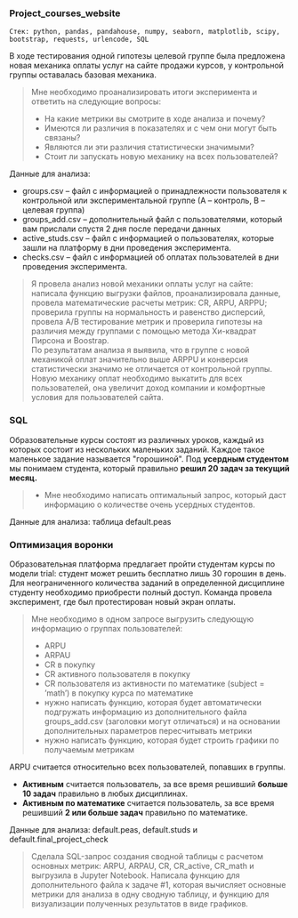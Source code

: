 ### Project_courses_website
`Стек: python, pandas, pandahouse, numpy, seaborn, matplotlib, scipy, bootstrap, requests, urlencode, SQL`

В ходе тестирования одной гипотезы целевой группе была предложена новая механика оплаты услуг на сайте продажи курсов, у контрольной группы оставалась базовая механика. 

> Мне необходимо проанализировать итоги эксперимента и ответить на следующие вопросы:
> - На какие метрики вы смотрите в ходе анализа и почему?
> - Имеются ли различия в показателях и с чем они могут быть связаны? 
> - Являются ли эти различия статистически значимыми? 
> - Стоит ли запускать новую механику на всех пользователей?

Данные для анализа:
- groups.csv – файл с информацией о принадлежности пользователя к контрольной или экспериментальной группе (А – контроль, B – целевая группа) 
- groups_add.csv – дополнительный файл с пользователями, который вам прислали спустя 2 дня после передачи данных
- active_studs.csv – файл с информацией о пользователях, которые зашли на платформу в дни проведения эксперимента. 
- checks.csv – файл с информацией об оплатах пользователей в дни проведения эксперимента.

> Я провела анализ новой механики оплаты услуг на сайте: написала функцию выгрузки файлов, проанализировала данные, провела математические расчеты метрик: CR, ARPU, ARPPU; проверила группы на нормальность и равенство дисперсий, провела А/В тестирование метрик и проверила гипотезы на различия между группами с помощью метода Хи-квадрат Пирсона и Boostrap. <br>
> По результатам анализа я выявила, что в группе с новой механикой оплат значительно выше ARPPU и конверсия статистически значимо не отличается от контрольной группы. Новую механику оплат необходимо выкатить для всех пользователей, она увеличит доход компании и комфортные условия для пользователей сайта. 

### SQL
Образовательные курсы состоят из различных уроков, каждый из которых состоит из нескольких маленьких заданий. Каждое такое маленькое задание называется "горошиной". Под **усердным студентом** мы понимаем студента, который правильно **решил 20 задач за текущий месяц.** <br>
> - Мне необходимо написать оптимальный запрос, который даст информацию о количестве очень усердных студентов. 

Данные для анализа: таблица default.peas <br>
### Оптимизация воронки
Образовательная платформа предлагает пройти студентам курсы по модели trial: студент может решить бесплатно лишь 30 горошин в день. Для неограниченного количества заданий в определенной дисциплине студенту необходимо приобрести полный доступ. Команда провела эксперимент, где был протестирован новый экран оплаты.

> Мне необходимо в одном запросе выгрузить следующую информацию о группах пользователей:
> - ARPU 
> - ARPAU 
> - CR в покупку 
> - СR активного пользователя в покупку 
> - CR пользователя из активности по математике (subject = ’math’) в покупку курса по математике
> - нужно написать функцию, которая будет автоматически подгружать информацию из дополнительного файла groups_add.csv (заголовки могут отличаться) и на основании дополнительных параметров пересчитывать метрики
> - нужно написать функцию, которая будет строить графики по получаемым метрикам

ARPU считается относительно всех пользователей, попавших в группы.
- **Активным** считается пользователь, за все время решивший **больше 10 задач** правильно в любых дисциплинах.
- **Активным по математике** считается пользователь, за все время решивший **2 или больше задач** правильно по математике.
  
Данные для анализа: default.peas, default.studs и default.final_project_check

> Сделала SQL-запрос создания сводной таблицы с расчетом основных метрик: ARPU, ARPAU, CR, CR_active, CR_math и выгрузила в Jupyter Notebook.
> Написала функцию для дополнительного файла к задаче #1, которая вычисляет основные метрики для анализа в одну сводную таблицу, и функцию для визуализации полученных результатов в виде графиков.
